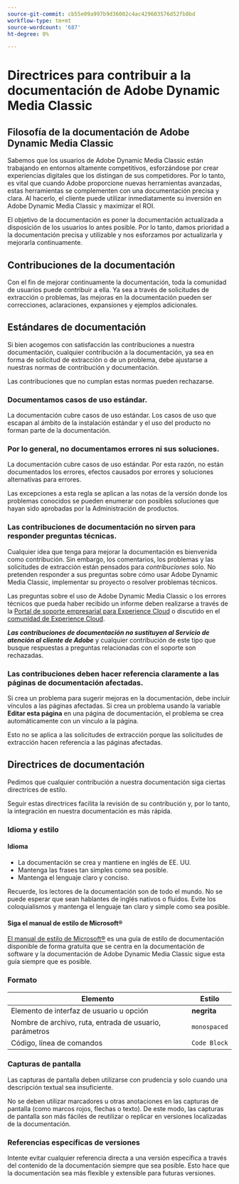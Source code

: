 ```yaml
---
source-git-commit: cb55e09a997b9d36002c4ac429603576d52fb8bd
workflow-type: tm+mt
source-wordcount: '687'
ht-degree: 0%

---
```

# Directrices para contribuir a la documentación de Adobe Dynamic Media Classic

## Filosofía de la documentación de Adobe Dynamic Media Classic

Sabemos que los usuarios de Adobe Dynamic Media Classic están trabajando en entornos altamente competitivos, esforzándose por crear experiencias digitales que los distingan de sus competidores. Por lo tanto, es vital que cuando Adobe proporcione nuevas herramientas avanzadas, estas herramientas se complementen con una documentación precisa y clara. Al hacerlo, el cliente puede utilizar inmediatamente su inversión en Adobe Dynamic Media Classic y maximizar el ROI.

El objetivo de la documentación es poner la documentación actualizada a disposición de los usuarios lo antes posible. Por lo tanto, damos prioridad a la documentación precisa y utilizable y nos esforzamos por actualizarla y mejorarla continuamente.

## Contribuciones de la documentación

Con el fin de mejorar continuamente la documentación, toda la comunidad de usuarios puede contribuir a ella. Ya sea a través de solicitudes de extracción o problemas, las mejoras en la documentación pueden ser correcciones, aclaraciones, expansiones y ejemplos adicionales.

## Estándares de documentación

Si bien acogemos con satisfacción las contribuciones a nuestra documentación, cualquier contribución a la documentación, ya sea en forma de solicitud de extracción o de un problema, debe ajustarse a nuestras normas de contribución y documentación.

Las contribuciones que no cumplan estas normas pueden rechazarse.

### Documentamos casos de uso estándar.

La documentación cubre casos de uso estándar. Los casos de uso que escapan al ámbito de la instalación estándar y el uso del producto no forman parte de la documentación.

### Por lo general, no documentamos errores ni sus soluciones.

La documentación cubre casos de uso estándar. Por esta razón, no están documentados los errores, efectos causados por errores y soluciones alternativas para errores.

Las excepciones a esta regla se aplican a las notas de la versión donde los problemas conocidos se pueden enumerar con posibles soluciones que hayan sido aprobadas por la Administración de productos.

### Las contribuciones de documentación no sirven para responder preguntas técnicas.

Cualquier idea que tenga para mejorar la documentación es bienvenida como contribución. Sin embargo, los comentarios, los problemas y las solicitudes de extracción están pensados para *contribuciones* solo. No pretenden responder a sus preguntas sobre cómo usar Adobe Dynamic Media Classic, implementar su proyecto o resolver problemas técnicos.

Las preguntas sobre el uso de Adobe Dynamic Media Classic o los errores técnicos que pueda haber recibido un informe deben realizarse a través de la [Portal de soporte empresarial para Experience Cloud](https://experienceleague.adobe.com/?support-solution=General&amp;support-tab=home#support) o discutido en el [comunidad de Experience Cloud](https://experienceleaguecommunities.adobe.com/t5/adobe-experience-manager/ct-p/adobe-experience-manager-community).

***Las contribuciones de documentación no sustituyen al Servicio de atención al cliente de Adobe*** y cualquier contribución de este tipo que busque respuestas a preguntas relacionadas con el soporte son rechazadas.

### Las contribuciones deben hacer referencia claramente a las páginas de documentación afectadas.

Si crea un problema para sugerir mejoras en la documentación, debe incluir vínculos a las páginas afectadas. Si crea un problema usando la variable **Editar esta página** en una página de documentación, el problema se crea automáticamente con un vínculo a la página.

Esto no se aplica a las solicitudes de extracción porque las solicitudes de extracción hacen referencia a las páginas afectadas.

## Directrices de documentación

Pedimos que cualquier contribución a nuestra documentación siga ciertas directrices de estilo.

Seguir estas directrices facilita la revisión de su contribución y, por lo tanto, la integración en nuestra documentación es más rápida.

### Idioma y estilo

#### Idioma

* La documentación se crea y mantiene en inglés de EE. UU.
* Mantenga las frases tan simples como sea posible.
* Mantenga el lenguaje claro y conciso.

Recuerde, los lectores de la documentación son de todo el mundo. No se puede esperar que sean hablantes de inglés nativos o fluidos. Evite los coloquialismos y mantenga el lenguaje tan claro y simple como sea posible.

#### Siga el manual de estilo de Microsoft®

[El manual de estilo de Microsoft®](https://docs.microsoft.com/en-us/style-guide/welcome/) es una guía de estilo de documentación disponible de forma gratuita que se centra en la documentación de software y la documentación de Adobe Dynamic Media Classic sigue esta guía siempre que es posible.

### Formato

| Elemento | Estilo |
|---|---|
| Elemento de interfaz de usuario u opción | **negrita** |
| Nombre de archivo, ruta, entrada de usuario, parámetros | `monospaced` |
| Código, línea de comandos | ```Code Block``` |

### Capturas de pantalla

Las capturas de pantalla deben utilizarse con prudencia y solo cuando una descripción textual sea insuficiente.

No se deben utilizar marcadores u otras anotaciones en las capturas de pantalla (como marcos rojos, flechas o texto). De este modo, las capturas de pantalla son más fáciles de reutilizar o replicar en versiones localizadas de la documentación.

### Referencias específicas de versiones

Intente evitar cualquier referencia directa a una versión específica a través del contenido de la documentación siempre que sea posible. Esto hace que la documentación sea más flexible y extensible para futuras versiones.
